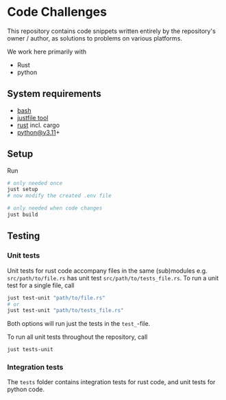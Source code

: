 # Code Challenges #

This repository contains code snippets written entirely by the repository's owner / author,
as solutions to problems on various platforms.

We work here primarily with

- Rust
- python

## System requirements ##

- [bash](https://gitforwindows.org)
- [justfile tool](https://github.com/casey/just?tab=readme-ov-file#installation)
- [rust](https://www.rust-lang.org) incl. cargo
- python@v3.11+

## Setup ##

Run

```bash
# only needed once
just setup
# now modify the created .env file

# only needed when code changes
just build
```

## Testing ##

### Unit tests ###

Unit tests for rust code accompany files in the same (sub)modules
e.g. `src/path/to/file.rs` has unit test `src/path/to/tests_file.rs`.
To run a unit test for a single file, call

```bash
just test-unit "path/to/file.rs"
# or
just test-unit "path/to/tests_file.rs"
```

Both options will run just the tests in the `test_`-file.

To run all unit tests throughout the repository, call

```bash
just tests-unit
```

### Integration tests ###

The `tests` folder contains integration tests for rust code,
and unit tests for python code.
